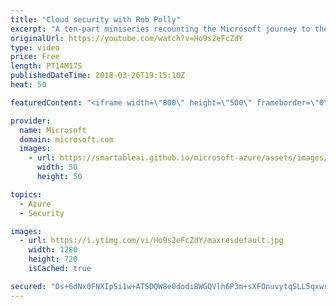 ```yaml
---
title: "Cloud security with Rob Polly"
excerpt: "A ten-part miniseries recounting the Microsoft journey to the cloud—told by the pioneers who took us there. Microsoft cloud security expert Rob Polly outlines the challenges Microsoft faced during the transition to the cloud, and how the company addressed additional concerns related to privacy and geopolitical"
originalUrl: https://youtube.com/watch?v=Ho9s2eFcZdY
type: video
price: Free
length: PT14M17S
publishedDateTime: 2018-03-26T19:15:10Z
heat: 50

featuredContent: "<iframe width=\"800\" height=\"500\" frameborder=\"0\" src=\"https://www.youtube.com/embed/Ho9s2eFcZdY\" allow=\"accelerometer; autoplay; encrypted-media; gyroscope; picture-in-picture\" allowfullscreen></iframe>"

provider:
  name: Microsoft
  domain: microsoft.com
  images:
    - url: https://smartableai.github.io/microsoft-azure/assets/images/organizations/microsoft.com-50x50.jpg
      width: 50
      height: 50

topics:
  - Azure
  - Security

images:
  - url: https://i.ytimg.com/vi/Ho9s2eFcZdY/maxresdefault.jpg
    width: 1280
    height: 720
    isCached: true

secured: "Ds+6dNx0FNXIpSi1w+ATSDQW8e0dodiBWGQVlh6P3m+sXFOnuvytqSLL5qxwrQQUBFYAdKkxHRp2+uF3A6Mb/OPcYf3hNd2tvmeHWqvJ5cEHPItHWfOKzy4yh7RzfncfhcK+Z5+MDwdULVDg5SakZ/X1Y28KQq9LYAi96h7hcsaQ/v8E88fSQbSd2iMRu7FuXrJfJW2PLkLfxGQAPwzOHJnG14TEjp0NCTL3qHrN2OQfsclA8GYfRy6htA4MNi99ETqnQiQ9+B+DhDMHK9cVzFdDhwRAzQilBpnhTkt7CgecTv0Z+jnLIR/aFVMwruddfERk5CylDdDyBrJcNgqk9ci+7z08tFcOcGReIB/aoUBL/Y+6k5ZlpHrhfLgsi7aRYvNo6/mjDHMZGg5e8Ykf5dMy5C61FM9KoqU/20FGJwM=;fyk/KtcRo/ZZ01ClqNAiHg=="
---
```


